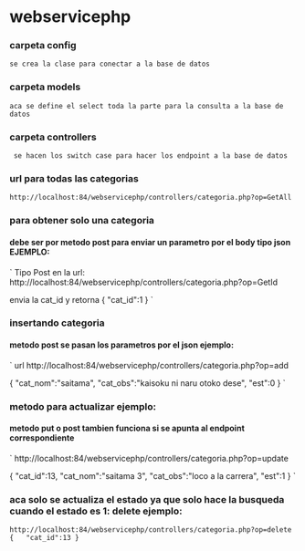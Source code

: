 # webservicephp

### carpeta config
`
se crea la clase para conectar a la base de datos
`

### carpeta models

`aca se define el select toda la parte para la consulta a la base de datos`

### carpeta controllers

` se hacen los switch case para hacer los endpoint a la base de datos`


### url para todas las categorias

`http://localhost:84/webservicephp/controllers/categoria.php?op=GetAll`

### para obtener solo una categoria

#### debe ser por metodo post para enviar un parametro por el body tipo json EJEMPLO:


`
Tipo Post en la url:
http://localhost:84/webservicephp/controllers/categoria.php?op=GetId

envia la cat_id y retorna
{
    "cat_id":1
}
`

### insertando categoria

#### metodo post se pasan los parametros por el json ejemplo:

`
url
http://localhost:84/webservicephp/controllers/categoria.php?op=add

{
    "cat_nom":"saitama",
    "cat_obs":"kaisoku ni naru otoko dese",
    "est":0
}
`

### metodo para actualizar ejemplo:

#### metodo put o post tambien funciona si se apunta al endpoint correspondiente

`
http://localhost:84/webservicephp/controllers/categoria.php?op=update

{   "cat_id":13,
    "cat_nom":"saitama 3",
    "cat_obs":"loco a la carrera",
    "est":1
}
`

### aca solo se actualiza el estado ya que solo hace la busqueda cuando el estado es 1: delete ejemplo:


`
http://localhost:84/webservicephp/controllers/categoria.php?op=delete
{   "cat_id":13
}
`



